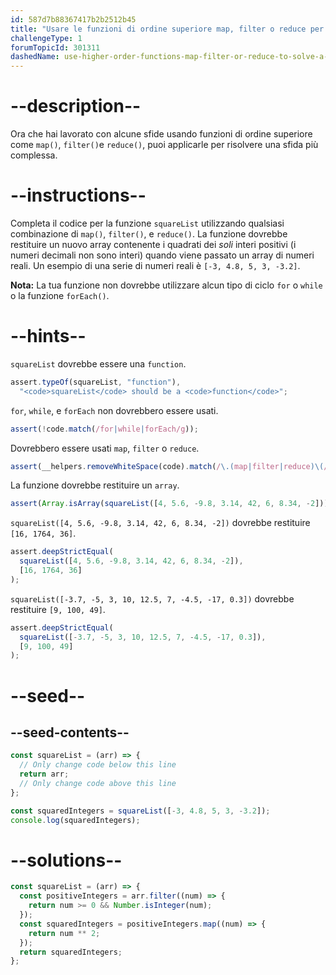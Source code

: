 ```yaml
---
id: 587d7b88367417b2b2512b45
title: "Usare le funzioni di ordine superiore map, filter o reduce per risolvere un problema complesso"
challengeType: 1
forumTopicId: 301311
dashedName: use-higher-order-functions-map-filter-or-reduce-to-solve-a-complex-problem
---
```


# --description--

Ora che hai lavorato con alcune sfide usando funzioni di ordine superiore come `map()`, `filter()`e `reduce()`, puoi applicarle per risolvere una sfida più complessa.

# --instructions--

Completa il codice per la funzione `squareList` utilizzando qualsiasi combinazione di `map()`, `filter()`, e `reduce()`. La funzione dovrebbe restituire un nuovo array contenente i quadrati dei _soli_ interi positivi (i numeri decimali non sono interi) quando viene passato un array di numeri reali. Un esempio di una serie di numeri reali è `[-3, 4.8, 5, 3, -3.2]`.

**Nota:** La tua funzione non dovrebbe utilizzare alcun tipo di ciclo `for` o `while` o la funzione `forEach()`.

# --hints--

`squareList` dovrebbe essere una `function`.

```js
assert.typeOf(squareList, "function"),
  "<code>squareList</code> should be a <code>function</code>";
```

`for`, `while`, e `forEach` non dovrebbero essere usati.

```js
assert(!code.match(/for|while|forEach/g));
```

Dovrebbero essere usati `map`, `filter` o `reduce`.

```js
assert(__helpers.removeWhiteSpace(code).match(/\.(map|filter|reduce)\(/g));
```

La funzione dovrebbe restituire un `array`.

```js
assert(Array.isArray(squareList([4, 5.6, -9.8, 3.14, 42, 6, 8.34, -2])));
```

`squareList([4, 5.6, -9.8, 3.14, 42, 6, 8.34, -2])` dovrebbe restituire `[16, 1764, 36]`.

```js
assert.deepStrictEqual(
  squareList([4, 5.6, -9.8, 3.14, 42, 6, 8.34, -2]),
  [16, 1764, 36]
);
```

`squareList([-3.7, -5, 3, 10, 12.5, 7, -4.5, -17, 0.3])` dovrebbe restituire `[9, 100, 49]`.

```js
assert.deepStrictEqual(
  squareList([-3.7, -5, 3, 10, 12.5, 7, -4.5, -17, 0.3]),
  [9, 100, 49]
);
```

# --seed--

## --seed-contents--

```js
const squareList = (arr) => {
  // Only change code below this line
  return arr;
  // Only change code above this line
};

const squaredIntegers = squareList([-3, 4.8, 5, 3, -3.2]);
console.log(squaredIntegers);
```

# --solutions--

```js
const squareList = (arr) => {
  const positiveIntegers = arr.filter((num) => {
    return num >= 0 && Number.isInteger(num);
  });
  const squaredIntegers = positiveIntegers.map((num) => {
    return num ** 2;
  });
  return squaredIntegers;
};
```
